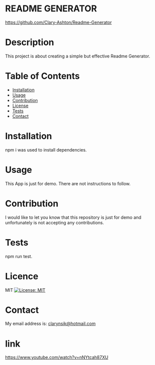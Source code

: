 # README GENERATOR

  
https://github.com/Clary-Ashton/Readme-Generator

 
# Description 

This project is about creating a simple but effective Readme Generator.


# Table of Contents
* [Installation](#Installation)
* [Usage](#usage)
* [Contribution](#Contribution)
* [License](#license)
* [Tests](#tests)
* [Contact](#contact)
 
 # Installation
   npm i was used to install dependencies.
 # Usage
   This App is just for demo. There are not instructions to follow.
 # Contribution
  I would like to let you know that this repository is just for demo and unfortunately is not accepting any contributions. 
   # Tests
   npm run test.
   # Licence
MIT [![License: MIT](https://img.shields.io/github/badge/license-MIT-yellow.svg)](https://opensource.org/licenses/MIT)
# Contact
   My email address is: clarynsik@hotmail.com
   # link
   https://www.youtube.com/watch?v=nNYtcah87XU


  

